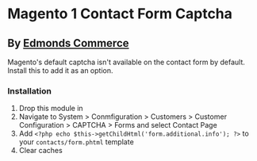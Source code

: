 # Magento 1 Contact Form Captcha
## By [Edmonds Commerce](https://www.edmondscommerce.co.uk)

Magento's default captcha isn't available on the contact form by default. Install this to add it as an option.

### Installation

1. Drop this module in
2. Navigate to System > Conmfiguration > Customers > Customer Configuration > CAPTCHA > Forms and select Contact Page
3. Add `<?php echo $this->getChildHtml('form.additional.info'); ?>` to your `contacts/form.phtml` template
4. Clear caches
